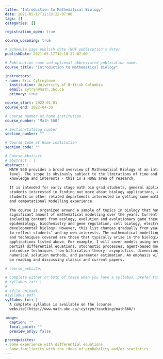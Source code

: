 ```yaml
---
title: "Introduction to Mathematical Biology"
date: 2021-05-17T12:18:22-07:00
tags: []
categories: []

registration_open: true

course_upcoming: true

# Schedule page publish date (NOT publication's date).
publishDate: 2021-05-17T12:18:22-07:00

# Publication name and optional abbreviated publication name.
course_title: "Introduction to Mathematical Biology"

instructors:
- name: Eric Cytrnybaum
  institution: University of British Columbia
  email: cytryn@math.ubc.ca
  primary: true

course_start: 2022-01-01
course_end: 2022-04-30

# Course number at home institution
course_number: "Math 560"

# Section/Catalog number
section_number: ""

# Course Code at Home institution
section_code: ""

# Course Abstract
# abstract : |
abstract: |
  MATH 560 provides a broad overview of Mathematical Biology at an introductory
  level. The scope is obviously subject to the limitations of time and instructor
  knowledge and interests - this is a HUGE area of research.
  
  It is intended for early stage math bio grad students, general applied math grad
  students interested in finding out more about biology applications, and grad
  students in other related departments interested in getting some mathematical
  and computational modelling experience.
  
  The course is organized around a sample of topics in biology that have seen a
  significant amount of mathematical modelling over the years. Currently, I’m
  including content from ecology, evolution and evolutionary game theory,
  epidemiology, biochemistry and gene regulation, cell biology, electrophysiology,
  developmental biology. However, this list changes gradually from year to year,
  to reflect students’ and my own interests. The mathematical modelling methods
  and techniques covered are those that typically arise in the biological
  applications listed above. For example, I will cover models using ordinary and
  partial differential equations, stochastic processes, agent-based models and
  introduce techniques from bifurcation theory, asymptotics, dimensional analysis,
  numerical solution methods, and parameter estimation. An emphasis will be placed
  on reading and discussing classic and current papers.

# course_website:

# Complete either or both of these when you have a syllabus, prefer txt!
# syllabus_txt: |
#
# (file upload)
#syllabus_pdf:
syllabus_txt: |
  A complete syllabus is available on the [course
  website](http://www.math.ubc.ca/~cytryn/teaching/math560/)

image:
  caption: ""
  focal_point: ""
  preview_only: false

prerequisites:
- Some experience with differential equations
- Some familiarity with the ideas of probability and/or statistics
---
```


